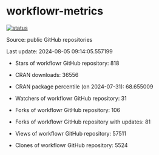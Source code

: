 
<!-- README.md is generated from README.Rmd. Please edit that file -->

# workflowr-metrics

[![status](https://github.com/workflowr/workflowr-metrics/workflows/metrics/badge.svg)](https://github.com/workflowr/workflowr-metrics/actions/workflows/metrics.yaml)

Source: public GitHub repositories

Last update: 2024-08-05 09:14:05.557199

<!--





* Weekly active projects (unique users):  ()

* Monthly active projects (unique users):  ()

* Number of workflowr projects on GitHub: 


-->

  - Stars of workflowr GitHub repository: 818

  - CRAN downloads: 36556

  - CRAN package percentile (on 2024-07-31): 68.655009

  - Watchers of workflowr GitHub repository: 31

  - Forks of workflowr GitHub repository: 106

  - Forks of workflowr GitHub repository with updates: 81

  - Views of workflowr GitHub repository: 57511

  - Clones of workflowr GitHub repository: 5524
